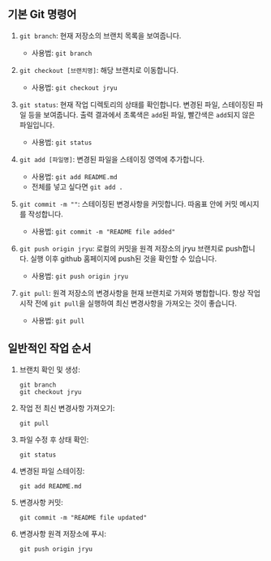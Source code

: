 ## 기본 Git 명령어

1. `git branch`: 현재 저장소의 브랜치 목록을 보여줍니다.
   - 사용법: `git branch`

2. `git checkout [브랜치명]`: 해당 브랜치로 이동합니다.
   - 사용법: `git checkout jryu`

1. `git status`: 현재 작업 디렉토리의 상태를 확인합니다. 변경된 파일, 스테이징된 파일 등을 보여줍니다.
   출력 결과에서 초록색은 `add`된 파일, 빨간색은 `add`되지 않은 파일입니다.
   - 사용법: `git status`

1. `git add [파일명]`: 변경된 파일을 스테이징 영역에 추가합니다.
   - 사용법: `git add README.md`
   - 전체를 넣고 싶다면 `git add .`

1. `git commit -m ""`: 스테이징된 변경사항을 커밋합니다. 따옴표 안에 커밋 메시지를 작성합니다.
   - 사용법: `git commit -m "README file added"`

6. `git push origin jryu`: 로컬의 커밋을 원격 저장소의 jryu 브랜치로 push합니다. 실행 이후 github 홈페이지에 push된 것을 확인할 수 있습니다.
   - 사용법: `git push origin jryu`

7. `git pull`: 원격 저장소의 변경사항을 현재 브랜치로 가져와 병합합니다. 항상 작업 시작 전에 `git pull`을 실행하여 최신 변경사항을 가져오는 것이 좋습니다.
   - 사용법: `git pull`

## 일반적인 작업 순서

1. 브랜치 확인 및 생성:
   ```
   git branch
   git checkout jryu
   ```

2. 작업 전 최신 변경사항 가져오기:
   ```
   git pull
   ```

3. 파일 수정 후 상태 확인:
   ```
   git status
   ```

4. 변경된 파일 스테이징:
   ```
   git add README.md
   ```

5. 변경사항 커밋:
   ```
   git commit -m "README file updated"
   ```

6. 변경사항 원격 저장소에 푸시:
   ```
   git push origin jryu
   ```

